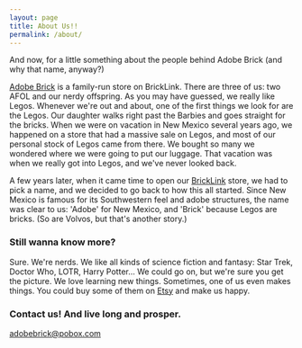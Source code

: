 ```yaml
---
layout: page
title: About Us!!
permalink: /about/
---
```


And now, for a little something about the people behind Adobe Brick (and why that name, anyway?)

[Adobe Brick](http://www.bricklink.com/store.asp?p=AdobeBrick) is a family-run store on BrickLink.  There are three of us: two AFOL and our nerdy offspring.  As you may have guessed, we really like Legos.  Whenever we're out and about, one of the first things we look for are the Legos.  Our daughter walks right past the Barbies and goes straight for the bricks.  When we were on vacation in New Mexico several years ago, we happened on a store that had a massive sale on Legos, and most of our personal stock of Legos came from there.  We bought so many we wondered where we were going to put our luggage.  That vacation was when we really got into Legos, and we've never looked back.

A few years later, when it came time to open our [BrickLink](http://www.bricklink.com/store.asp?p=AdobeBrick) store, we had to pick a name, and we decided to go back to how this all started.  Since New Mexico is famous for its Southwestern feel and adobe structures, the name was clear to us: 'Adobe' for New Mexico, and 'Brick' because Legos are bricks.  (So are Volvos, but that's another story.)

### Still wanna know more?

Sure.  We're nerds.  We like all kinds of science fiction and fantasy: Star Trek, Doctor Who, LOTR, Harry Potter...  We could go on, but we're sure you get the picture.  We love learning new things.  Sometimes, one of us even makes things.  You could buy some of them on [Etsy](https://www.etsy.com/shop/Anellas) and make us happy.

### Contact us!  And live long and prosper.

[adobebrick@pobox.com](mailto:email@domain.com)
